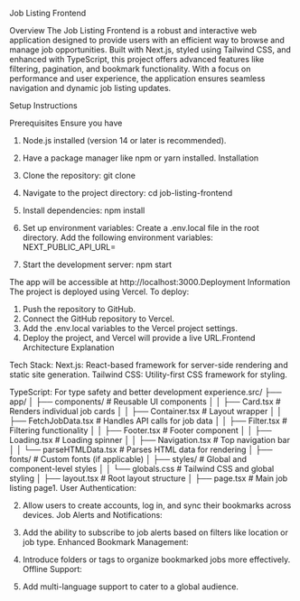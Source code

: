 Job Listing Frontend

Overview
The Job Listing Frontend is a robust and interactive web application designed to provide users with an efficient way to browse and manage job opportunities. Built with Next.js, styled using Tailwind CSS, and enhanced with TypeScript, this project offers advanced features like filtering, pagination, and bookmark functionality.
With a focus on performance and user experience, the application ensures seamless navigation and dynamic job listing updates.

Setup Instructions

Prerequisites
Ensure you have 
1. Node.js installed (version 14 or later is recommended).
2. Have a package manager like npm or yarn installed.
Installation
1. Clone the repository:
   git clone <repository-url>

2. Navigate to the project directory:
   cd job-listing-frontend

3. Install dependencies:
   npm install

4. Set up environment variables:
    Create a .env.local file in the root directory.
    Add the following environment variables:
    NEXT_PUBLIC_API_URL=<your-api-url>

5. Start the development server:
   npm start

The app will be accessible at http://localhost:3000.Deployment Information
The project is deployed using Vercel. 
To deploy:
1. Push the repository to GitHub.
2. Connect the GitHub repository to Vercel.
3. Add the .env.local variables to the Vercel project settings.
4. Deploy the project, and Vercel will provide a live URL.Frontend Architecture Explanation

Tech Stack:
Next.js: React-based framework for server-side rendering and static site generation.
Tailwind CSS: Utility-first CSS framework for styling.


TypeScript: For type safety and better development experience.src/
├── app/
│   ├── components/         # Reusable UI components
│   │   ├── Card.tsx          # Renders individual job cards
│   │   ├── Container.tsx     # Layout wrapper
│   │   ├── FetchJobData.tsx  # Handles API calls for job data
│   │   ├── Filter.tsx        # Filtering functionality
│   │   ├── Footer.tsx        # Footer component
│   │   ├── Loading.tsx       # Loading spinner
│   │   ├── Navigation.tsx    # Top navigation bar
│   │   └── parseHTMLData.tsx # Parses HTML data for rendering
│   ├── fonts/              # Custom fonts (if applicable)
│   ├── styles/             # Global and component-level styles
│   │   └── globals.css       # Tailwind CSS and global styling
│   ├── layout.tsx          # Root layout structure
│   ├── page.tsx            # Main job listing page1. User Authentication:



2. Allow users to create accounts, log in, and sync their bookmarks across devices.
Job Alerts and Notifications:

3. Add the ability to subscribe to job alerts based on filters like location or job type.
Enhanced Bookmark Management:

4. Introduce folders or tags to organize bookmarked jobs more effectively.
Offline Support:

5. Add multi-language support to cater to a global audience.